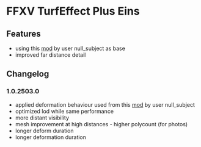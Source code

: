 # FFXV TurfEffect Plus Eins

## Features
- using this [mod](https://www.moddb.com/mods/more-responsive-turfeffects-grass/downloads/null-turfeffects-0-1-4) by user null_subject as base
- improved far distance detail

## Changelog

### 1.0.2503.0
- applied deformation behaviour used from this [mod](https://www.moddb.com/mods/more-responsive-turfeffects-grass/downloads/null-turfeffects-0-1-4) by user null_subject
- optimized lod while same performance
- more distant visibility
- mesh improvement at high distances - higher polycount (for photos)
- longer deform duration
- longer deformation duration
